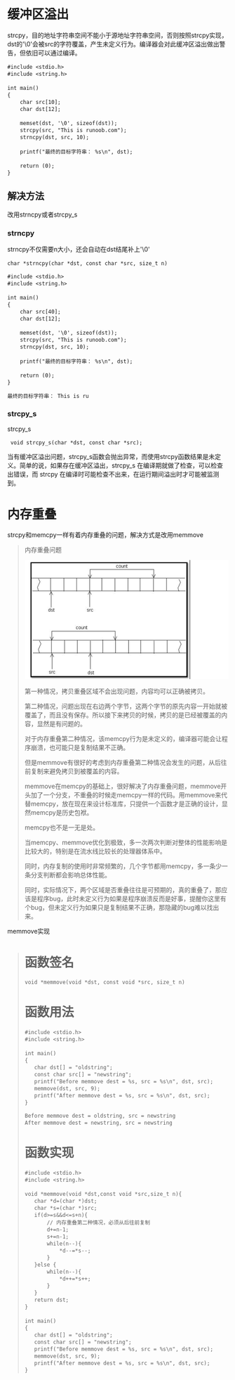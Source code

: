 # 缓冲区溢出

strcpy，目的地址字符串空间不能小于源地址字符串空间，否则按照strcpy实现，dst的'\0'会被src的字符覆盖，产生未定义行为。编译器会对此缓冲区溢出做出警告，但依旧可以通过编译。

```
#include <stdio.h>
#include <string.h>

int main()
{
    char src[10];
    char dst[12];

    memset(dst, '\0', sizeof(dst));
    strcpy(src, "This is runoob.com");
    strncpy(dst, src, 10);

    printf("最终的目标字符串： %s\n", dst);

    return (0);
}
```



## 解决方法

改用strncpy或者strcpy_s

### strncpy

strncpy不仅需要n大小，还会自动在dst结尾补上'\0'

```
char *strncpy(char *dst, const char *src, size_t n)
```



```
#include <stdio.h>
#include <string.h>

int main()
{
    char src[40];
    char dst[12];

    memset(dst, '\0', sizeof(dst));
    strcpy(src, "This is runoob.com");
    strncpy(dst, src, 10);

    printf("最终的目标字符串： %s\n", dst);

    return (0);
}
```



```
最终的目标字符串： This is ru
```

### strcpy_s

strcpy_s

```
 void strcpy_s(char *dst, const char *src);
```

当有缓冲区溢出问题，strcpy_s函数会抛出异常，而使用strcpy函数结果是未定义。简单的说，如果存在缓冲区溢出，strcpy_s 在编译期就做了检查，可以检查出错误，而 strcpy 在编译时可能检查不出来，在运行期间溢出时才可能被监测到。

# 内存重叠

strcpy和memcpy一样有着内存重叠的问题，解决方式是改用memmove



> 内存重叠问题
>
> ![image-20211207125242341](image/image-20211207125242341.png)
>
> 第一种情况，拷贝重叠区域不会出现问题，内容均可以正确被拷贝。
>
> 第二种情况，问题出现在右边两个字节，这两个字节的原先内容一开始就被覆盖了，而且没有保存。所以接下来拷贝的时候，拷贝的是已经被覆盖的内容，显然是有问题的。
>
> 
>
> 对于内存重叠第二种情况，该memcpy行为是未定义的，编译器可能会让程序崩溃，也可能只是复制结果不正确。
>
> 
>
> 但是memmove有很好的考虑到内存重叠第二种情况会发生的问题，从后往前复制来避免拷贝到被覆盖的内容。
>
> 
>
> memmove在memcpy的基础上，很好解决了内存重叠问题，memmove开头加了一个分支，不重叠的时候走memcpy一样的代码。用memmove来代替memcpy，放在现在来设计标准库，只提供一个函数才是正确的设计，显然memcpy是历史包袱。
>
> 
>
> memcpy也不是一无是处。
>
> 当memcpy、memmove优化到极致，多一次两次判断对整体的性能影响是比较大的，特别是在流水线比较长的处理器体系中。
>
> 同时，内存复制的使用时非常频繁的，几个字节都用memcpy，多一条少一条分支判断都会影响总体性能。
>
> 同时，实际情况下，两个区域是否重叠往往是可预期的，真的重叠了，那应该是程序bug，此时未定义行为如果是程序崩溃反而是好事，提醒你这里有个bug，但未定义行为如果只是复制结果不正确，那隐藏的bug难以找出来。

memmove实现

>
>
># 函数签名
>
>```
>void *memmove(void *dst, const void *src, size_t n)
>```
>
># 函数用法
>
>```
>#include <stdio.h>
>#include <string.h>
>
>int main()
>{
>    char dst[] = "oldstring";
>    const char src[] = "newstring";
>    printf("Before memmove dest = %s, src = %s\n", dst, src);
>    memmove(dst, src, 9);
>    printf("After memmove dest = %s, src = %s\n", dst, src);
>}
>```
>
>```
>Before memmove dest = oldstring, src = newstring
>After memmove dest = newstring, src = newstring
>```
>
>
>
># 函数实现
>
>```
>#include <stdio.h>
>#include <string.h>
>
>void *memmove(void *dst,const void *src,size_t n){
>    char *d=(char *)dst;
>    char *s=(char *)src;
>    if(d>=s&&d<=s+n){
>        // 内存重叠第二种情况，必须从后往前复制
>        d+=n-1;
>        s+=n-1;
>        while(n--){
>            *d--=*s--;
>        }
>    }else {
>        while(n--){
>            *d++=*s++;
>        }
>    }
>    return dst;
>}
>
>int main()
>{
>    char dst[] = "oldstring";
>    const char src[] = "newstring";
>    printf("Before memmove dest = %s, src = %s\n", dst, src);
>    memmove(dst, src, 9);
>    printf("After memmove dest = %s, src = %s\n", dst, src);
>}
>```
>
>







